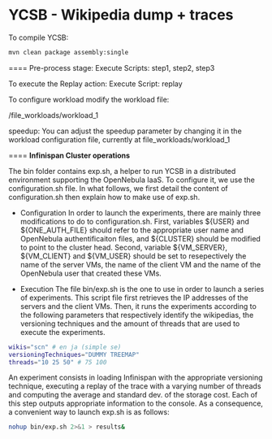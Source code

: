 YCSB - Wikipedia dump + traces
====
To compile YCSB:

```bash
mvn clean package assembly:single
```

====
Pre-process stage:
Execute Scripts: step1, step2, step3

To execute the Replay action:
Execute Script: replay

To configure workload modify the workload file: 

/file_workloads/workload_1

  speedup: You can adjust the speedup parameter by changing it in  the workload configuration file, currently at file_workloads/workload_1
  
====
**Infinispan Cluster operations**

The bin folder contains exp.sh, a helper to run YCSB in a distributed environment supporting the OpenNebula IaaS.
To configure it, we use the configuration.sh file.
In what follows, we first detail the content of configuration.sh then explain how to make use of exp.sh.

* Configuration 
In order to launch the experiments, there are mainly three modifications to do to configuration.sh. 
First, variables ${USER} and ${ONE_AUTH_FILE} should refer to the appropriate user name and OpenNebula authentificaiton files, and ${CLUSTER} should be modified to point to the cluster head.
Second, variable ${VM_SERVER}, ${VM_CLIENT} and ${VM_USER} should be set to resepectively the name of the server VMs, the name of the client VM and the name of the OpenNebula user that created these VMs. 

* Execution
The file bin/exp.sh is the one to use in order to launch a series of experiments.
This script file first retrieves the IP addresses of the servers and the client VMs.
Then, it runs the experiments according to the following parameters that respectively identify the wikipedias, the versioning techniques and the amount of threads that are used to execute the experiments.
```bash
wikis="scn" # en ja (simple se)
versioningTechniques="DUMMY TREEMAP" 
threads="10 25 50" # 75 100
```
An experiment consists in loading Infinispan with the appropriate versioning technique, executing a replay of the trace with a varying number of threads and computing the average and standard dev. of the storage cost. 
Each of this step outputs appropriate information to the console.
As a consequence, a convenient way to launch exp.sh is as follows:
```bash
nohup bin/exp.sh 2>&1 > results&
```
